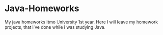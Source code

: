 # Java-Homeworks
My java homeworks Itmo University 1st year.
Here I will leave my homework projects, that i've done while i was studying Java.

